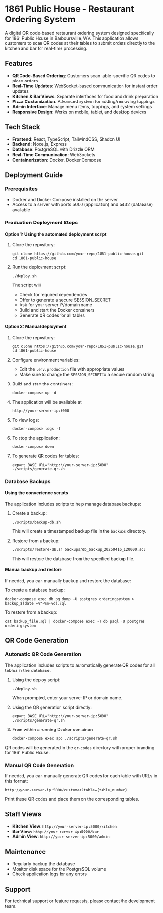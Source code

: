 # 1861 Public House - Restaurant Ordering System

A digital QR code-based restaurant ordering system designed specifically for 1861 Public House in Barboursville, WV. This application allows customers to scan QR codes at their tables to submit orders directly to the kitchen and bar for real-time processing.

## Features

- **QR Code-Based Ordering**: Customers scan table-specific QR codes to place orders
- **Real-Time Updates**: WebSocket-based communication for instant order updates
- **Kitchen & Bar Views**: Separate interfaces for food and drink preparation
- **Pizza Customization**: Advanced system for adding/removing toppings
- **Admin Interface**: Manage menu items, toppings, and system settings
- **Responsive Design**: Works on mobile, tablet, and desktop devices

## Tech Stack

- **Frontend**: React, TypeScript, TailwindCSS, Shadcn UI
- **Backend**: Node.js, Express
- **Database**: PostgreSQL with Drizzle ORM
- **Real-Time Communication**: WebSockets
- **Containerization**: Docker, Docker Compose

## Deployment Guide

### Prerequisites

- Docker and Docker Compose installed on the server
- Access to a server with ports 5000 (application) and 5432 (database) available

### Production Deployment Steps

#### Option 1: Using the automated deployment script

1. Clone the repository:
   ```
   git clone https://github.com/your-repo/1861-public-house.git
   cd 1861-public-house
   ```

2. Run the deployment script:
   ```
   ./deploy.sh
   ```
   
   The script will:
   - Check for required dependencies
   - Offer to generate a secure SESSION_SECRET
   - Ask for your server IP/domain name
   - Build and start the Docker containers
   - Generate QR codes for all tables

#### Option 2: Manual deployment

1. Clone the repository:
   ```
   git clone https://github.com/your-repo/1861-public-house.git
   cd 1861-public-house
   ```

2. Configure environment variables:
   - Edit the `.env.production` file with appropriate values
   - Make sure to change the `SESSION_SECRET` to a secure random string

3. Build and start the containers:
   ```
   docker-compose up -d
   ```

4. The application will be available at:
   ```
   http://your-server-ip:5000
   ```

5. To view logs:
   ```
   docker-compose logs -f
   ```

6. To stop the application:
   ```
   docker-compose down
   ```

7. To generate QR codes for tables:
   ```
   export BASE_URL="http://your-server-ip:5000"
   ./scripts/generate-qr.sh
   ```

### Database Backups

#### Using the convenience scripts

The application includes scripts to help manage database backups:

1. Create a backup:
   ```
   ./scripts/backup-db.sh
   ```
   This will create a timestamped backup file in the `backups` directory.

2. Restore from a backup:
   ```
   ./scripts/restore-db.sh backups/db_backup_20250416_120000.sql
   ```
   This will restore the database from the specified backup file.

#### Manual backup and restore

If needed, you can manually backup and restore the database:

To create a database backup:

```
docker-compose exec db pg_dump -U postgres orderingsystem > backup_$(date +%Y-%m-%d).sql
```

To restore from a backup:

```
cat backup_file.sql | docker-compose exec -T db psql -U postgres orderingsystem
```

## QR Code Generation

### Automatic QR Code Generation

The application includes scripts to automatically generate QR codes for all tables in the database:

1. Using the deploy script:
   ```
   ./deploy.sh
   ```
   When prompted, enter your server IP or domain name.

2. Using the QR generation script directly:
   ```
   export BASE_URL="http://your-server-ip:5000"
   ./scripts/generate-qr.sh
   ```

3. From within a running Docker container:
   ```
   docker-compose exec app ./scripts/generate-qr.sh
   ```

QR codes will be generated in the `qr-codes` directory with proper branding for 1861 Public House.

### Manual QR Code Generation

If needed, you can manually generate QR codes for each table with URLs in this format:
```
http://your-server-ip:5000/customer?table={table_number}
```

Print these QR codes and place them on the corresponding tables.

## Staff Views

- **Kitchen View**: `http://your-server-ip:5000/kitchen`
- **Bar View**: `http://your-server-ip:5000/bar`
- **Admin View**: `http://your-server-ip:5000/admin`

## Maintenance

- Regularly backup the database
- Monitor disk space for the PostgreSQL volume
- Check application logs for any errors

## Support

For technical support or feature requests, please contact the development team.